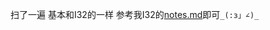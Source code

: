 扫了一遍 基本和I32的一样 参考我I32的[notes.md](https://github.com/CroMarmot/ics_lab/blob/finish/lab4-architecture-y86/notes.md)即可`_(:з」∠)_`
